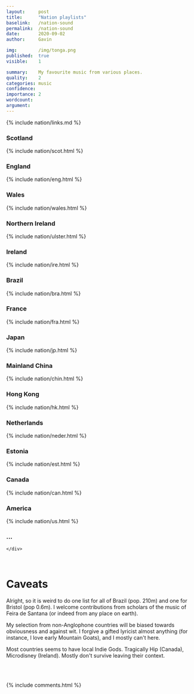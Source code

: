 ```yaml
---
layout:     post
title:      "Nation playlists"
baselink:   /nation-sound
permalink:  /nation-sound
date:       2020-09-02
author:     Gavin

img:        /img/tonga.png
published:  true
visible:    1

summary:    My favourite music from various places.
quality:    2
categories: music
confidence: 
importance: 2
wordcount:  
argument:	
---
```


{%	include nation/links.md	%}

<div class="accordion">
	<h3>Scotland</h3>
	<div>
		{%	include nation/scot.html	%}
	</div>
	<!-- 	 -->
	<h3>England</h3>
	<div>
		{%	include nation/eng.html	%}
	</div>
	<!--  -->
	<h3>Wales</h3>
	<div>
		{%	include nation/wales.html	%}
	</div> 
	<!--  -->
	<h3>Northern Ireland</h3>
	<div>
		{%	include nation/ulster.html	%}
	</div>
	<!--  -->
	<h3>Ireland</h3>
	<div>
		{%	include nation/ire.html	%}
	</div>
	<!--  -->
	<h3>Brazil</h3>
	<div>
		{%	include nation/bra.html	%}
	</div>
	<!--  -->
	<h3>France</h3>
	<div>
		{%	include nation/fra.html	%}
	</div>
	<!--  -->
	<h3>Japan</h3>
	<div>
		{%	include nation/jp.html	%}
	</div>
	<!--  -->
	<h3>Mainland China</h3>
	<div>
		{%	include nation/chin.html	%}
	</div>
	<!--  -->
	<h3>Hong Kong</h3>
	<div>
		{%	include nation/hk.html	%}
	</div>
	<!--  -->
	<h3>Netherlands</h3>
	<div>
		{%	include nation/neder.html	%}
	</div>
	<!--  -->
	<h3>Estonia</h3>
	<div>
		{%	include nation/est.html	%}
	</div>
	<!--  -->
	<h3>Canada</h3>
	<div>
		{%	include nation/can.html	%}
	</div>
	<!--  -->
	<h3>America</h3>
	<div>
		{%	include nation/us.html	%}
	</div>
	<!--  -->
	<h3>...</h3>
	<div>
		
	</div>
</div>

<br>

# Caveats

Alright, so it is weird to do one list for all of Brazil (pop. 210m) and one for Bristol (pop 0.6m). I welcome contributions from scholars of the music of Feira de Santana (or indeed from any place on earth).

My selection from non-Anglophone countries will be biased towards obviousness and against wit. I forgive a gifted lyricist almost anything (for instance, I love early Mountain Goats), and I mostly can't here.

Most countries seems to have local Indie Gods. Tragically Hip (Canada), Microdisney (Ireland). Mostly don't survive leaving their context.

<br><br>

{%  include comments.html %}